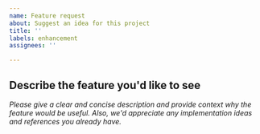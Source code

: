 ```yaml
---
name: Feature request
about: Suggest an idea for this project
title: ''
labels: enhancement
assignees: ''

---
```


<!-- Please do not post usage questions here. Ask them on the PyPSA mailing list: https://groups.google.com/forum/#!forum/pypsa -->

## Describe the feature you'd like to see

*Please give a clear and concise description and provide context why the feature would be useful.*
*Also, we'd appreciate any implementation ideas and references you already have.*
